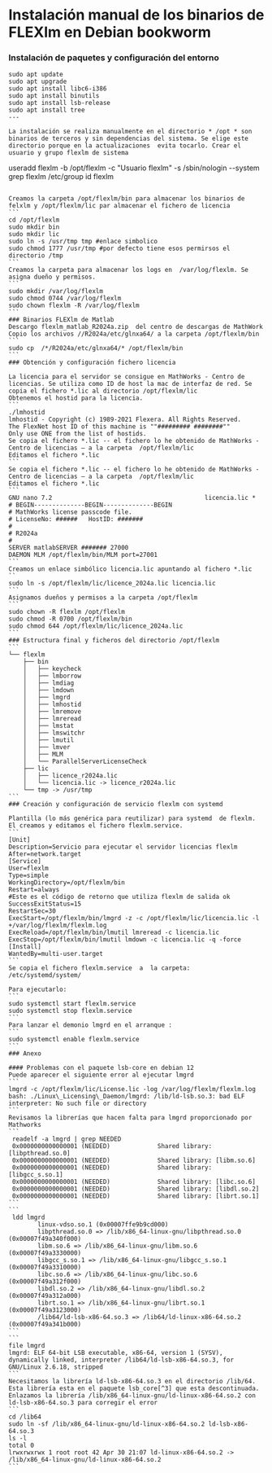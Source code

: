 # Instalación  manual de los binarios de FLEXlm en Debian bookworm

### Instalación de paquetes y configuración del entorno

```
sudo apt update
sudo apt upgrade
sudo apt install libc6-i386
sudo apt install binutils
sudo apt install lsb-release
sudo apt install tree
---

La instalación se realiza manualmente en el directorio * /opt * son binarios de terceros y sin dependencias del sistema. Se elige este directorio porque en la actualizaciones  evita tocarlo. Crear el usuario y grupo flexlm de sistema
```
useradd flexlm -b /opt/flexlm -c "Usuario flexlm" -s /sbin/nologin --system
grep flexlm /etc/group
id flexlm
````

Creamos la carpeta /opt/flexlm/bin para almacenar los binarios de felxlm y /opt/flexlm/lic par almacenar el fichero de licencia
```
cd /opt/flexlm
sudo mkdir bin
sudo mkdir lic
sudo ln -s /usr/tmp tmp #enlace simbolico
sudo chmod 1777 /usr/tmp #por defecto tiene esos permirsos el directorio /tmp
```
Creamos la carpeta para almacenar los logs en  /var/log/flexlm. Se asigna dueño y permisos.
```
sudo mkdir /var/log/flexlm
sudo chmod 0744 /var/log/flexlm
sudo chown flexlm -R /var/log/flexlm
```
### Binarios FLEXlm de Matlab
Descargo flexlm_matlab_R2024a.zip  del centro de descargas de MathWork
Copio los archivos //R2024a/etc/glnxa64/ a la carpeta /opt/flexlm/bin
```
sudo cp  /*/R2024a/etc/glnxa64/* /opt/flexlm/bin
```
### Obtención y configuración fichero licencia

La licencia para el servidor se consigue en MathWorks - Centro de licencias. Se utiliza como ID de host la mac de interfaz de red. Se copia el fichero *.lic al directorio /opt/flexlm/lic
Obtenemos el hostid para la licencia.
```
./lmhostid
lmhostid - Copyright (c) 1989-2021 Flexera. All Rights Reserved.
The FlexNet host ID of this machine is ""######### ########""
Only use ONE from the list of hostids.
Se copia el fichero *.lic -- el fichero lo he obtenido de MathWorks - Centro de licencias – a la carpeta  /opt/flexlm/lic
Editamos el fichero *.lic
```
Se copia el fichero *.lic -- el fichero lo he obtenido de MathWorks - Centro de licencias – a la carpeta  /opt/flexlm/lic
Editamos el fichero *.lic
```
GNU nano 7.2                                          licencia.lic *
# BEGIN--------------BEGIN--------------BEGIN
# MathWorks license passcode file.
# LicenseNo: ######   HostID: #######
#
# R2024a
#
SERVER matlabSERVER ####### 27000
DAEMON MLM /opt/flexlm/bin/MLM port=27001
```
Creamos un enlace simbólico licencia.lic apuntando al fichero *.lic 
``
sudo ln -s /opt/flexlm/lic/licence_2024a.lic licencia.lic
```
Asignamos dueños y permisos a la carpeta /opt/flexlm
```
sudo chown -R flexlm /opt/flexlm
sudo chmod -R 0700 /opt/flexlm/bin
sudo chmod 644 /opt/flexlm/lic/licence_2024a.lic
```
### Estructura final y ficheros del directorio /opt/flexlm
```
└── flexlm
    ├── bin
    │   ├── keycheck
    │   ├── lmborrow
    │   ├── lmdiag
    │   ├── lmdown
    │   ├── lmgrd
    │   ├── lmhostid
    │   ├── lmremove
    │   ├── lmreread
    │   ├── lmstat
    │   ├── lmswitchr
    │   ├── lmutil
    │   ├── lmver
    │   ├── MLM
    │   └── ParallelServerLicenseCheck
    ├── lic
    │   ├── licence_r2024a.lic
    │   └── licencia.lic -> licence_r2024a.lic
    └── tmp -> /usr/tmp
```
### Creación y configuración de servicio flexlm con systemd

Plantilla (lo más genérica para reutilizar) para systemd  de flexlm. El creamos y editamos el fichero flexlm.service. 
``` 
[Unit]
Description=Servicio para ejecutar el servidor licencias flexlm
After=network.target
[Service]
User=flexlm
Type=simple
WorkingDirectory=/opt/flexlm/bin
Restart=always
#Este es el código de retorno que utiliza flexlm de salida ok
SuccessExitStatus=15 
RestartSec=30
ExecStart=/opt/flexlm/bin/lmgrd -z -c /opt/flexlm/lic/licencia.lic -l +/var/log/flexlm/flexlm.log
ExecReload=/opt/flexlm/bin/lmutil lmreread -c licencia.lic
ExecStop=/opt/flexlm/bin/lmutil lmdown -c licencia.lic -q -force
[Install]
WantedBy=multi-user.target
```
Se copia el fichero flexlm.service  a  la carpeta: /etc/systemd/system/

Para ejecutarlo:
```
sudo systemctl start flexlm.service
sudo systemctl stop flexlm.service
```
Para lanzar el demonio lmgrd en el arranque :
```
sudo systemctl enable flexlm.service
```
### Anexo

#### Problemas con el paquete lsb-core en debian 12
Puede aparecer el siguiente error al ejecutar lmgrd
```
lmgrd -c /opt/flexlm/lic/License.lic -log /var/log/flexlm/flexlm.log bash: ./Linux\_Licensing\_Daemon/lmgrd: /lib/ld-lsb.so.3: bad ELF interpreter: No such file or directory
```
Revisamos la librerías que hacen falta para lmgrd proporcionado por Mathworks
```
 readelf -a lmgrd | grep NEEDED
 0x0000000000000001 (NEEDED)             Shared library: [libpthread.so.0]
 0x0000000000000001 (NEEDED)             Shared library: [libm.so.6]
 0x0000000000000001 (NEEDED)             Shared library: [libgcc_s.so.1]
 0x0000000000000001 (NEEDED)             Shared library: [libc.so.6]
 0x0000000000000001 (NEEDED)             Shared library: [libdl.so.2]
 0x0000000000000001 (NEEDED)             Shared library: [librt.so.1]
```
```
 ldd lmgrd
        linux-vdso.so.1 (0x00007ffe9b9cd000)
        libpthread.so.0 => /lib/x86_64-linux-gnu/libpthread.so.0 (0x00007f49a340f000)
        libm.so.6 => /lib/x86_64-linux-gnu/libm.so.6 (0x00007f49a3330000)
        libgcc_s.so.1 => /lib/x86_64-linux-gnu/libgcc_s.so.1 (0x00007f49a3310000)
        libc.so.6 => /lib/x86_64-linux-gnu/libc.so.6 (0x00007f49a312f000)
        libdl.so.2 => /lib/x86_64-linux-gnu/libdl.so.2 (0x00007f49a312a000)
        librt.so.1 => /lib/x86_64-linux-gnu/librt.so.1 (0x00007f49a3123000)
        /lib64/ld-lsb-x86-64.so.3 => /lib64/ld-linux-x86-64.so.2 (0x00007f49a341b000)
```
```
file lmgrd
lmgrd: ELF 64-bit LSB executable, x86-64, version 1 (SYSV), dynamically linked, interpreter /lib64/ld-lsb-x86-64.so.3, for GNU/Linux 2.6.18, stripped
```
Necesitamos la librería ld-lsb-x86-64.so.3 en el directorio /lib/64. Esta librería esta en el paquete lsb_core[^3] que esta descontinuada.
Enlazamos la librería /lib/x86_64-linux-gnu/ld-linux-x86-64.so.2 con ld-lsb-x86-64.so.3 para corregir el error
```
cd /lib64
sudo ln -sf /lib/x86_64-linux-gnu/ld-linux-x86-64.so.2 ld-lsb-x86-64.so.3
ls -l
total 0
lrwxrwxrwx 1 root root 42 Apr 30 21:07 ld-linux-x86-64.so.2 -> /lib/x86_64-linux-gnu/ld-linux-x86-64.so.2
```
